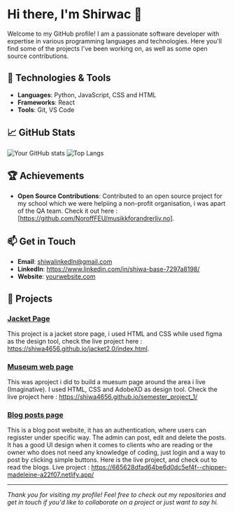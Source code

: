 

# Hi there, I'm Shirwac 👋

Welcome to my GitHub profile! I am a passionate software developer with expertise in various programming languages and technologies. Here you'll find some of the projects I've been working on, as well as some open source contributions.

## 🔧 Technologies & Tools

- **Languages**: Python, JavaScript, CSS and HTML
- **Frameworks**: React
- **Tools**: Git, VS Code

## 📈 GitHub Stats
![Your GitHub stats](https://github-readme-stats.vercel.app/api?username=shiwa4656&show_icons=true&hide_border=true)
![Top Langs](https://github-readme-stats.vercel.app/api/top-langs/?username=shiwa4656&layout=compact&hide_border=true)

## 🏆 Achievements

- **Open Source Contributions**: Contributed to an open source project for my school which we were helpiing a non-profit organisation, i was apart of the QA team.  Check it out here : [https://github.com/NoroffFEU/musikkforandrerliv.no].

## 📫 Get in Touch

- **Email**: shiwalinkedln@gmail.com
- **LinkedIn**: https://www.linkedin.com/in/shiwa-base-7297a8198/
- **Website**: [yourwebsite.com](https://yourwebsite.com)



## 🚀 Projects

### [Jacket Page](https://github.com/shiwa4656/jacket2.0)
This project is a jacket store page, i used HTML and CSS while used figma as the design tool, check the live project here : https://shiwa4656.github.io/jacket2.0/index.html.

### [Museum web page](https://github.com/shiwa4656/semester_project_1)
This was aproject i did to build  a muesum page around the area i live (Imaginative). I used HTML, CSS and AdobeXD as design tool. Check the live project here : https://shiwa4656.github.io/semester_project_1/

### [Blog posts page](https://github.com/NoroffFEU/FED1-PE1-shiwa4656)
This is a blog post website, it has an authentication, where users can regisster under specific way. The admin can post, edit and delete the posts. It has a good UI design when it comes to clients who are reading or the owner who does not need any knowledge of coding, just login and a way to post by clicking simple buttons. Here is the live project, and check out to read the blogs. Live project : https://665628dfad64be6d0dc5ef4f--chipper-madeleine-a22f07.netlify.app/




---

*Thank you for visiting my profile! Feel free to check out my repositories and get in touch if you'd like to collaborate on a project or just want to say hi.*

